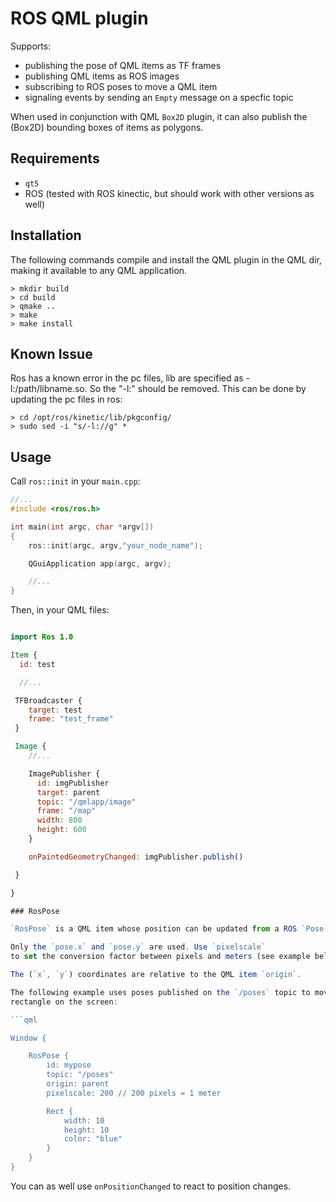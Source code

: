 ROS QML plugin
==============

Supports:

- publishing the pose of QML items as TF frames
- publishing QML items as ROS images
- subscribing to ROS poses to move a QML item
- signaling events by sending an `Empty` message on a specfic topic

When used in conjunction with QML `Box2D` plugin, it can also publish the
(Box2D) bounding boxes of items as polygons.

Requirements
------------

- `qt5`
- ROS (tested with ROS kinectic, but should work with other versions as well)

Installation
------------

The following commands compile and install the QML plugin in the QML dir,
making it available to any QML application.

```
> mkdir build
> cd build
> qmake ..
> make
> make install
```

Known Issue
-----------

Ros has a known error in the pc files, lib are specified as -l:/path/libname.so. So the "-l:" should be removed. This can be done by updating the pc files in ros:

```
> cd /opt/ros/kinetic/lib/pkgconfig/
> sudo sed -i "s/-l://g" *
```

Usage
-----

Call `ros::init` in your `main.cpp`:

```cpp
//...
#include <ros/ros.h>

int main(int argc, char *argv[])
{
    ros::init(argc, argv,"your_node_name");

    QGuiApplication app(argc, argv);

    //...
}
```

Then, in your QML files:

```qml

import Ros 1.0

Item {
  id: test

  //...

 TFBroadcaster {
    target: test
    frame: "test_frame"
 }

 Image {
    //...

    ImagePublisher {
      id: imgPublisher
      target: parent
      topic: "/qmlapp/image"
      frame: "/map"
      width: 800
      height: 600
    }

    onPaintedGeometryChanged: imgPublisher.publish()

 }

}

### RosPose

`RosPose` is a QML item whose position can be updated from a ROS `Pose` message.

Only the `pose.x` and `pose.y` are used. Use `pixelscale`
to set the conversion factor between pixels and meters (see example below).

The (`x`, `y`) coordinates are relative to the QML item `origin`.

The following example uses poses published on the `/poses` topic to move a blue
rectangle on the screen:

```qml

Window {

    RosPose {
        id: mypose
        topic: "/poses"
        origin: parent
        pixelscale: 200 // 200 pixels = 1 meter

        Rect {
            width: 10
            height: 10
            color: "blue"
        }
    }
}
```

You can as well use `onPositionChanged` to react to position changes.
